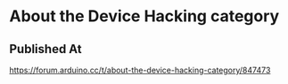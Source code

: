 # About the Device Hacking category

## Published At

https://forum.arduino.cc/t/about-the-device-hacking-category/847473
